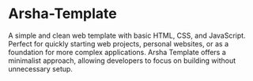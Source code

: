 # Arsha-Template
A simple and clean web template with basic HTML, CSS, and JavaScript. Perfect for quickly starting web projects, personal websites, or as a foundation for more complex applications. Arsha Template offers a minimalist approach, allowing developers to focus on building without unnecessary setup.
